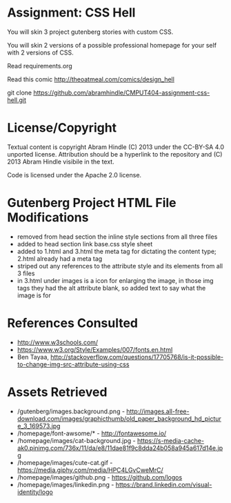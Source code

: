 Assignment: CSS Hell
====================

You will skin 3 project gutenberg stories with custom CSS.

You will skin 2 versions of a possible professional homepage for your
self with 2 versions of CSS.

Read requirements.org

Read this comic http://theoatmeal.com/comics/design_hell

git clone https://github.com/abramhindle/CMPUT404-assignment-css-hell.git

License/Copyright
==================

Textual content is copyright Abram Hindle (C) 2013 under the CC-BY-SA
4.0 unported license. Attribution should be a hyperlink to the
repository and (C) 2013 Abram Hindle visibile in the text.

Code is licensed under the Apache 2.0 license.

Gutenberg Project HTML File Modifications
=========================================
  * removed from head section the inline style sections from all three files
  * added to head section link base.css style sheet
  * added to 1.html and 3.html the meta tag for dictating the content type; 2.html already had a meta tag
  * striped out any references to the attribute style and its elements from all 3 files
  * in 3.html under images is a icon for enlarging the image, in those img tags they had the alt attribute blank, so added text to say what the image is for

References Consulted
====================
  * http://www.w3schools.com/
  * https://www.w3.org/Style/Examples/007/fonts.en.html
  * Ben Tayaa, http://stackoverflow.com/questions/17705768/is-it-possible-to-change-img-src-attribute-using-css

Assets Retrieved
================
  * /gutenberg/images.background.png - http://images.all-free-download.com/images/graphicthumb/old_paper_background_hd_picture_3_169573.jpg
  * /homepage/font-awsome/* - http://fontawesome.io/
  * /homepage/images/cat-background.jpg - https://s-media-cache-ak0.pinimg.com/736x/11/da/e8/11dae81f9c8dda24b058a945a617d14e.jpg
  * /homepage/images/cute-cat.gif - https://media.giphy.com/media/HPC4LGvCweMrC/
  * /homepage/images/github.png - https://github.com/logos
  * /homepage/images/linkedin.png - https://brand.linkedin.com/visual-identity/logo
